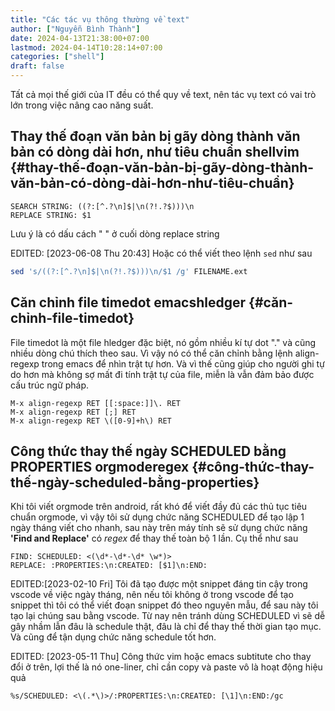```yaml
---
title: "Các tác vụ thông thường về text"
author: ["Nguyễn Bình Thành"]
date: 2024-04-13T21:38:00+07:00
lastmod: 2024-04-14T10:28:14+07:00
categories: ["shell"]
draft: false
---
```


Tất cả mọi thế giới của IT đều có thể quy về text, nên tác vụ text có vai trò lớn trong việc nâng cao năng suất.


## Thay thế đoạn văn bản bị gãy dòng thành văn bản có dòng dài hơn, như tiêu chuẩn <span class="tag"><span class="shell">shell</span><span class="vim">vim</span></span> {#thay-thế-đoạn-văn-bản-bị-gãy-dòng-thành-văn-bản-có-dòng-dài-hơn-như-tiêu-chuẩn}

```search
SEARCH STRING: ((?:[^.?\n]$|\n(?!.?$)))\n
REPLACE STRING: $1
```

Lưu ý là có dấu cách " " ở cuối dòng replace string

EDITED: <span class="timestamp-wrapper"><span class="timestamp">[2023-06-08 Thu 20:43]</span></span>
Hoặc có thể viết theo lệnh `sed` như sau

<a id="code-snippet--enstring"></a>
```sh
sed 's/((?:[^.?\n]$|\n(?!.?$)))\n/$1 /g' FILENAME.ext
```


## Căn chỉnh file timedot <span class="tag"><span class="emacs">emacs</span><span class="hledger">hledger</span></span> {#căn-chỉnh-file-timedot}

File timedot là một file hledger đặc biệt, nó gồm nhiều kí tự dot "." và cũng nhiều dòng chú thích theo sau. Vì vậy nó có thể căn chỉnh bằng lệnh align-regexp trong emacs để nhìn trật tự hơn. Và vì thế cũng giúp cho người ghi tự do hơn mà không sợ mất đi tính trật tự của file, miễn là vẫn đảm bảo được cấu trúc ngữ pháp.

```emacs
M-x align-regexp RET [[:space:]]\. RET
M-x align-regexp RET [;] RET
M-x align-regexp RET \([0-9]+h\) RET
```


## Công thức thay thế ngày SCHEDULED bằng PROPERTIES <span class="tag"><span class="orgmode">orgmode</span><span class="regex">regex</span></span> {#công-thức-thay-thế-ngày-scheduled-bằng-properties}

Khi tôi viết orgmode trên android, rất khó để viết đầy đủ các thủ tục tiêu chuẩn orgmode, vì vậy tôi sử dụng chức năng SCHEDULED để tạo lập 1 ngày tháng viết cho nhanh, sau này trên máy tính sẽ sử dụng chức năng **'Find and Replace'** có _regex_ để thay thế toàn bộ 1 lần. Cụ thể như sau

```find_and_replace
FIND: SCHEDULED: <(\d*-\d*-\d* \w*)>
REPLACE: :PROPERTIES:\n:CREATED: [$1]\n:END:
```

EDITED:<span class="timestamp-wrapper"><span class="timestamp">[2023-02-10 Fri]</span></span>
Tôi đã tạo được một snippet đáng tin cậy trong vscode về việc ngày tháng, nên nếu tôi không ở trong vscode để tạo snippet thì tôi có thể viết đoạn snippet đó theo nguyên mẫu, để sau này tôi tạo lại chúng sau bằng vscode. Từ nay nên tránh dùng SCHEDULED vì sẽ dễ gây nhầm lẫn đâu là schedule thật, đâu là chỉ để thay thế thời gian tạo mục. Và cũng để tận dụng chức năng schedule tốt hơn.

EDITED: <span class="timestamp-wrapper"><span class="timestamp">[2023-05-11 Thu]</span></span>
Công thức vim hoặc emacs subtitute cho thay đổi ở trên, lợi thế là nó one-liner, chỉ cần copy và paste vô là hoạt động hiệu quả

```vim
%s/SCHEDULED: <\(.*\)>/:PROPERTIES:\n:CREATED: [\1]\n:END:/gc
```
